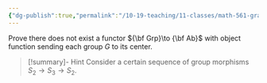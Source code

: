 ```yaml
---
{"dg-publish":true,"permalink":"/10-19-teaching/11-classes/math-561-graduate-algebra/exercises/there-is-no-center-functor-on-grp/","updated":"2024-10-07T13:01:53-07:00"}
---
```


Prove there does not exist a functor ${\bf Grp}\to {\bf Ab}$ with object function sending each group $G$ to its center.

> [!summary]- Hint
> Consider a certain sequence of group morphisms $S_2\to S_3\to S_2$.